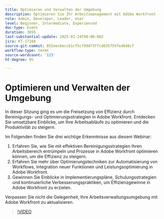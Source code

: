 ```yaml
---
title: Optimieren und Verwalten der Umgebung
description: Optimieren Sie Ihr Arbeitsmanagement mit Adobe Workfront - Bereinigungs- und Optimierungsstrategien für mehr Effizienz
role: Admin, Developer, Leader, User
level: Beginner, Intermediate, Experienced
doc-type: Event
duration: 3655
last-substantial-update: 2025-01-24T00:00:00Z
jira: KT-17168
source-git-commit: 852eec6eccb1cf5cf99d73ffcd635f55fed846cf
workflow-type: tm+mt
source-wordcount: '123'
ht-degree: 0%

---
```



# Optimieren und Verwalten der Umgebung

In dieser Sitzung ging es um die Freisetzung von Effizienz durch Bereinigungs- und Optimierungsstrategien in Adobe Workfront. Entdecken Sie umsetzbare Einblicke, um Ihre Arbeitsabläufe zu optimieren und die Produktivität zu steigern.

Im Folgenden finden Sie drei wichtige Erkenntnisse aus diesem Webinar:

1. Erfahren Sie, wie Sie mit effektiven Bereinigungsstrategien Ihren Arbeitsbereich entrümpeln und Prozesse in Adobe Workfront optimieren können, um die Effizienz zu steigern.
2. Erfahren Sie mehr über Optimierungstechniken zur Automatisierung von Workflows, Integration neuer Funktionen und Leistungsoptimierung in Adobe Workfront.
3. Gewinnen Sie Einblicke in Implementierungspläne, Schulungsstrategien und kontinuierliche Verbesserungspraktiken, um Effizienzgewinne in Adobe Workfront zu erzielen.

Verpassen Sie nicht die Gelegenheit, Ihre Arbeitsverwaltungsumgebung mit Adobe Workfront zu aktualisieren.

>[!VIDEO](https://video.tv.adobe.com/v/3443024/?learn=on&enablevpops)
